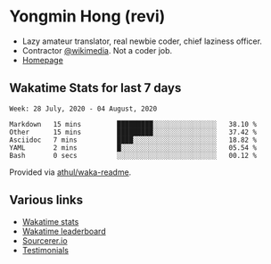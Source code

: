 # Yongmin Hong (revi)

* Lazy amateur translator, real newbie coder, chief laziness officer.
* Contractor [@wikimedia](https://github.com/wikimedia). Not a coder job.
* [Homepage](https://revi.omg.lol)

## Wakatime Stats for last 7 days

<!--START_SECTION:waka-->
```text
Week: 28 July, 2020 - 04 August, 2020

Markdown   15 mins         █████████░░░░░░░░░░░░░░░░   38.10 % 
Other      15 mins         █████████░░░░░░░░░░░░░░░░   37.42 % 
Asciidoc   7 mins          ████░░░░░░░░░░░░░░░░░░░░░   18.82 % 
YAML       2 mins          █░░░░░░░░░░░░░░░░░░░░░░░░   05.54 % 
Bash       0 secs          ░░░░░░░░░░░░░░░░░░░░░░░░░   00.12 %
```
<!--END_SECTION:waka-->

Provided via [athul/waka-readme](https://github.com/athul/waka-readme).

## Various links

* [Wakatime stats](https://github.com/revi/revi/blob/master/wakatime.md)
* [Wakatime leaderboard](https://wakatime.com/leaders/sec/0d630197-9761-422d-b67c-cd71547c0642/join/taeasttxvy)
* [Sourcerer.io](https://sourcerer.io/revi)
* [Testimonials](https://github.com/revi/revi/blob/master/testimonial.md)

<!--
GitHub boilerplate
### Hi there 👋

**revi/revi** is a ✨ _special_ ✨ repository because its `README.md` (this file) appears on your GitHub profile.

Here are some ideas to get you started:

- 🔭 I’m currently working on ...
- 🌱 I’m currently learning ...
- 👯 I’m looking to collaborate on ...
- 🤔 I’m looking for help with ...
- 💬 Ask me about ...
- 📫 How to reach me: ...
- 😄 Pronouns: ...
- ⚡ Fun fact: ...
-->
